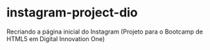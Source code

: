 # instagram-project-dio
Recriando a página inicial do Instagram (Projeto para o Bootcamp de HTML5 em Digital Innovation One)
